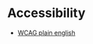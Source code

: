 # Accessibility

- [WCAG plain english][1]


<!--- NOTES --->
[1]: https://aaardvarkaccessibility.com/wcag-plain-english/
